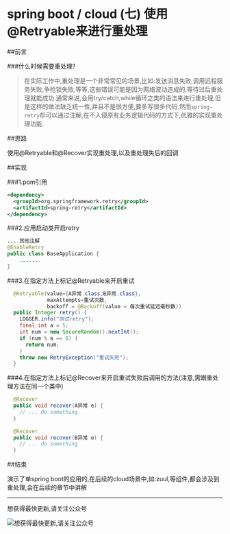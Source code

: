 # spring boot / cloud (七) 使用@Retryable来进行重处理

##前言


###什么时候需要重处理?


>在实际工作中,重处理是一个非常常见的场景,比如:发送消息失败,调用远程服务失败,争抢锁失败,等等,这些错误可能是因为网络波动造成的,等待过后重处理就能成功.通常来说,会用try/catch,while循环之类的语法来进行重处理,但是这样的做法缺乏统一性,并且不是很方便,要多写很多代码.然而`spring-retry`却可以通过注解,在不入侵原有业务逻辑代码的方式下,优雅的实现重处理功能.


##思路


使用@Retryable和@Recover实现重处理,以及重处理失后的回调
 

##实现


###1.pom引用


``` xml
<dependency>
  <groupId>org.springframework.retry</groupId>
  <artifactId>spring-retry</artifactId>
</dependency>
```

###2.应用启动类开启retry


``` java
....其他注解
@EnableRetry
public class BaseApplication {
    .......
}
```

###3.在指定方法上标记@Retryable来开启重试


``` java
  @Retryable(value={A异常.class,B异常.class},
             maxAttempts=重试次数,
             backoff = @Backoff(value = 每次重试延迟毫秒数))
  public Integer retry() {
    LOGGER.info("测试retry");
    final int a = 5;
    int num = new SecureRandom().nextInt();
    if (num % a == 0) {
      return num;
    }
    throw new RetryException("重试失败");
  }
```


###4.在指定方法上标记@Recover来开启重试失败后调用的方法(注意,需跟重处理方法在同一个类中)


``` java
  @Recover
  public void recover(A异常 e) {
    // ... do something
  }
  
  @Recover
  public void recover(B异常 e) {
    // ... do something
  }

```


##结束

演示了单spring boot的应用的,在后续的cloud场景中,如:zuul,等组件,都会涉及到重处理,会在后续的章节中讲解

---------

想获得最快更新,请关注公众号

![想获得最快更新,请关注公众号](https://mmbiz.qlogo.cn/mmbiz_jpg/gjOvoY7GOt5a4dicfGbqze591YAEiaRONE0nOsiaur4nlsmKtUpRuONue28wJ9JfOXfBl99OoVmYncohMnEY4LMdg/0?wx_fmt=jpeg "想获得最快更新,请关注公众号") 

